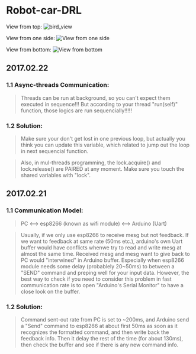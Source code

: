# Robot-car-DRL


View from top:
![bird_view](https://dpr/i/cRm2)

View from one side:
![View from one side](https://d.pr/QaOD)

View from bottom:
![View from bottom](https://d.pr/os04)


## 2017.02.22

### 1.1 Async-threads Communication:
> Threads can be run at background, so you can't expect them executed in sequence!!!  But according to your thread "run(self)" function, those logics are run sequencially!!!!!

### 1.2 Solution:
> Make sure your don't get lost in one previous loop, but actually you think you can update this variable, which related to jump out the loop in next sequencial function.

> Also, in mul-threads programming, the lock.acquire() and  lock.release() are PAIRED at any moment. Make sure you touch the shared variables with "lock".



##  2017.02.21

### 1.1 Communication Model:
>  PC <--> esp8266 (known as wifi module) <--> Arduino (Uart)

>  Usually, if we only use esp8266 to receive mesg but not feedback. If we want to feedback at same rate (50ms etc.), arduino's own Uart buffer would have conflicts whenwe try to read and write mesg at almost the same time.
>  Received mesg and mesg want to give back to PC would "interwined" in Arduino buffer. Especially when esp8266 module needs some delay (probablely 20~50ms) to between a "SEND" command and preping well for your input data. However, the best way to check if you need to consider this problem in fast communication rate is to open "Arduino's Serial Monitor" to have a close look on the buffer.

### 1.2 Solution:
>  Command sent-out rate from PC is set to ~200ms, and Arduino send a "Send" command to esp8266 at about first 50ms as soon as it recognizes the formatted command, and then write back the feedback info. Then it delay the rest of the time (for about 130ms), then check the buffer and see if there is any new command info. 